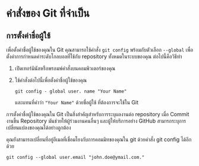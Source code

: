 # คำสั่งของ Git ที่จำเป็น
## การตั้งค่าชื่อผู้ใช้ 
เพื่อตั้งค่าชื่อผู้ใช้ของคุณใน Git คุณสามารถใช้คำสั่ง `git config` พร้อมกับตัวเลือก `--global` เพื่อตั้งค่าการกำหนดค่าระดับโกลบอลที่ใช้กับ repository ทั้งหมดในระบบของคุณ ต่อไปนี้คือวิธีทำ
1. เปิดเทอร์มินัลหรือพรอมพ์คำสั่งบนคอมพิวเตอร์ของคุณ
2. ใช้คำสั่งต่อไปนี้เพื่อตั้งค่าชื่อผู้ใช้ของคุณ

    `git config - global user. name "Your Name"`

    และแทนที่คำว่า `"Your Name"` ด้วยชื่อผู้ใช้ ที่ต้องการจะใช้ใน Git

การตั้งค่าชื่อผู้ใช้ของคุณใน Git เป็นสิ่งสำคัญสำหรับการระบุผลงานต่อ repository เมื่อ Commit งานขึ้น Repository มันช่วยให้ผู้ร่วมงานคนอื่นๆ และผู้ให้บริการอย่าง GitHub สามารถระบุการเปลี่ยนแปลงของคุณได้อย่างถูกต้อง

คุณยังสามารถเปลี่ยนที่อยู่อีเมลที่เชื่อมโยงกับการคอมมิทของคุณใน git ด้วยคำสั่ง git config ได้อีกด้วย
	
   `git config --global user.email "john.doe@ymail.com."`
